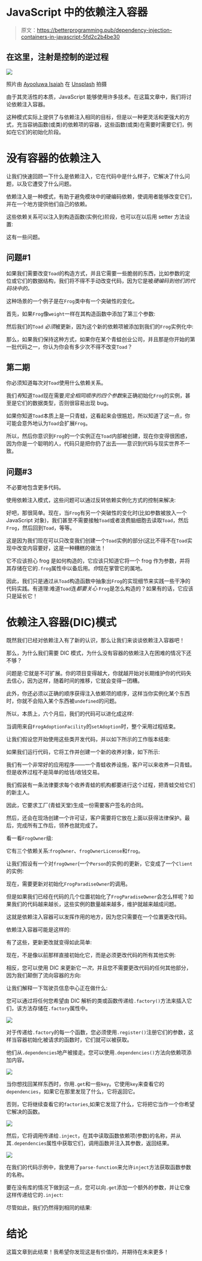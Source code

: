 # JavaScript 中的依赖注入容器

> 原文：<https://betterprogramming.pub/dependency-injection-containers-in-javascript-5fd2c2b4be30>

## 在这里，注射是控制的逆过程

![](img/4b76b751c0667763d191ec7209f9e78d.png)

照片由 [Ayooluwa Isaiah](https://unsplash.com/@ayoisaiah?utm_source=unsplash&utm_medium=referral&utm_content=creditCopyText) 在 [Unsplash](https://unsplash.com/s/photos/toad?utm_source=unsplash&utm_medium=referral&utm_content=creditCopyText) 拍摄

由于其灵活性的本质，JavaScript 能够使用许多技术。在这篇文章中，我们将讨论依赖注入容器。

这种模式实际上提供了与依赖注入相同的目标，但是以一种更灵活和更强大的方式，充当容纳函数(或类)的依赖项的容器，这些函数(或类)在需要时需要它们，例如在它们的初始化阶段。

# 没有容器的依赖注入

让我们快速回顾一下什么是依赖注入，它在代码中是什么样子，它解决了什么问题，以及它遭受了什么问题。

依赖注入是一种模式，有助于避免模块中的硬编码依赖，使调用者能够改变它们，并在一个地方提供他们自己的依赖。

这些依赖关系可以注入到构造函数(实例化)阶段，也可以在以后用 setter 方法设置:

这有一些问题。

## **问题#1**

如果我们需要改变`Toad`的构造方式，并且它需要一些脆弱的东西，比如参数的定位或它们的数据结构，我们将不得不手动改变代码，因为它是被*硬编码到他们的代码块中的。*

这种场景的一个例子是在`Frog`类中有一个突破性的变化。

首先，如果`Frog`像`weight`一样在其构造函数中添加了第三个参数:

然后我们的`Toad` *必须*被更新，因为这个新的依赖项被添加到我们的`Frog`实例化中:

那么，如果我们保持这种方式，如果你在某个青蛙创业公司，并且那是你开始的第一批代码之一，你认为你会有多少次不得不改变`Toad`？

## 第二期

你必须知道每次对`Toad`使用什么依赖关系。

我们*有*知道`Toad`现在需要*完全相同顺序的四个参数*来正确初始化`Frog`的实例，甚至是它们的数据类型，否则很容易出现 bug。

如果你知道`Toad`本质上是一只青蛙，这看起来会很尴尬，所以知道了这一点，你可能会意外地认为`Toad`会扩展`Frog`。

所以，然后你意识到`Frog`的一个实例正在`Toad`内部被创建，现在你变得很困惑，因为你是一个聪明的人，代码只是把你扔了出去——意识到代码与现实世界不一致。

## **问题#3**

不必要地包含更多代码。

使用依赖注入模式，这些问题可以通过反转依赖实例化方式的控制来解决:

好吧，那很简单。现在，当`Frog`有另一个突破性的变化时(比如参数被放入一个 JavaScript 对象)，我们甚至不需要接触`Toad`或者浪费脑细胞去读取`Toad`，然后`Frog`，然后回到`Toad`，等等。

这是因为我们现在可以只改变我们创建一个`Toad`实例的部分(这比不得不在`Toad`实现中改变内容要好，这是一种糟糕的做法！

它不应该担心 frog 是如何构造的，它应该只知道它将一个 frog 作为参数，并将其存储在它的`.frog`属性中以备后用。*你*现在掌管它的属地。

因此，我们只是通过从`Toad`构造函数中抽象出`Frog`的实现细节来实践一些干净的代码实践。有道理:难道`Toad`连*都要关心* `Frog`是怎么构造的？如果有的话，它应该只是延长它！

# 依赖注入容器(DIC)模式

既然我们已经对依赖注入有了新的认识，那么让我们来谈谈依赖注入容器吧！

那么，为什么我们需要 DIC 模式，为什么没有容器的依赖注入在困难的情况下还不够？

问题是:它就是不可扩展。你的项目变得越大，你就越开始对长期维护你的代码失去信心，因为这样，随着时间的推移，它就会变得一团糟。

此外，你还必须以正确的顺序获得注入依赖项的顺序，这样当你实例化某个东西时，你就不会陷入某个东西被`undefined`的问题。

所以，本质上，六个月后，我们的代码可以进化成这样:

当调用来自`FrogAdoptionFacility`的`setAdoption`时，整个采用过程结束。

让我们假设您开始使用这些类开发代码，并以如下所示的工作版本结束:

如果我们运行代码，它将工作并创建一个新的收养对象，如下所示:

我们有一个非常好的应用程序——一个青蛙收养设施，客户可以来收养一只青蛙。但是收养过程不是简单的给钱/收钱交易。

我们假装有一条法律要求每个收养青蛙的机构都要进行这个过程，把青蛙交给它们的新主人。

因此，它要求工厂(青蛙天堂)生成一份需要客户签名的合同。

然后，还会在现场创建一个许可证，客户需要将它放在上面以获得法律保护。最后，完成所有工作后，领养也就完成了。

看一看`FrogOwner`级:

它有三个依赖关系:`frogOwner`、`frogOwnerLicense`和`frog`。

让我们假设有一个对`frogOwner`(一个`Person`的实例)的更新，它变成了一个`Client`的实例:

现在，需要更新对初始化`FrogParadiseOwner`的调用。

但是如果我们已经在代码的几个位置初始化了`FrogParadiseOwner`会怎么样呢？如果我们的代码越来越长，这些实例的数量越来越多，维护就越来越成问题。

这就是依赖注入容器可以发挥作用的地方，因为您只需要在一个位置更改代码。

依赖注入容器可能是这样的:

有了这些，更新更改就变得如此简单:

现在，不是像以前那样直接初始化它，而是必须更改代码的所有其他实例:

相反，您可以使用 DIC 来更新它*一次*，并且您不需要更改代码的任何其他部分，因为我们颠倒了流向容器的方向:

让我们解释一下驾驶员信息中心正在做什么:

您可以通过将任何您希望由 DIC 解析的类或函数传递给`.factory()`方法来插入它们，该方法存储在`.factory`属性中。

![](img/7323060811dd17d4471cc4f171b1361e.png)

对于传递给`.factory`的每一个函数，您必须使用`.register()`注册它们的参数，这样当容器初始化被请求的函数时，它们就可以被获取。

他们从`.dependencies`地产被接走。您可以使用`.dependencies()`方法向依赖项添加内容。

![](img/a287cd91580785428bdde6439cae094f.png)

当你想找回某样东西时，你用`.get`和一些`key`。它使用`key`来查看它的`dependencies`，如果它在那里发现了什么，它将返回它。

否则，它将继续查看它的`factories`,如果它发现了什么，它将把它当作一个你希望它解决的函数。

![](img/edfaf7f8b870156ba533af4e6a8f009b.png)

然后，它将调用传递给`.inject`，在其中读取函数依赖项(参数)的名称，并从其`.dependencies`属性中获取它们，调用函数并注入其参数，返回结果。

![](img/799d327165e2d6aaaace3353fd8aa230.png)

在我们的代码示例中，我使用了`parse-function`来允许`inject`方法获取函数参数的名称。

要在没有库的情况下做到这一点，您可以向`.get`添加一个额外的参数，并让它像这样传递给它的`.inject`:

尽管如此，我们仍然得到相同的结果:

# 结论

这篇文章到此结束！我希望你发现这是有价值的，并期待在未来更多！